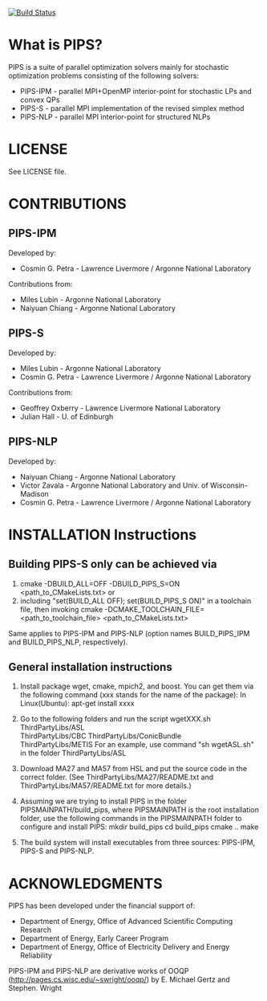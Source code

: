 [![Build Status](https://travis-ci.org/michel2323/PIPS.svg?branch=develop)](https://travis-ci.org/michel2323/PIPS)

# What is PIPS?

PIPS is a suite of parallel optimization solvers mainly for stochastic optimization problems consisting of the following solvers:
 * PIPS-IPM - parallel MPI+OpenMP interior-point for stochastic LPs and convex QPs
 * PIPS-S   - parallel MPI implementation of the revised simplex method
 * PIPS-NLP - parallel MPI interior-point for structured NLPs

# LICENSE

See LICENSE file.

# CONTRIBUTIONS

## PIPS-IPM

Developed by:
  * Cosmin G. Petra - Lawrence Livermore / Argonne National Laboratory

Contributions from:
  * Miles Lubin - Argonne National Laboratory
  * Naiyuan Chiang - Argonne National Laboratory

## PIPS-S

Developed by: 
  * Miles Lubin - Argonne National Laboratory
  * Cosmin G. Petra - Lawrence Livermore / Argonne National Laboratory

Contributions from:
  * Geoffrey Oxberry - Lawrence Livermore National Laboratory
  * Julian Hall - U. of Edinburgh

## PIPS-NLP 

Developed by:
 * Naiyuan Chiang - Argonne National Laboratory
 * Victor Zavala - Argonne National Laboratory and Univ. of Wisconsin-Madison
 * Cosmin G. Petra - Lawrence Livermore / Argonne National Laboratory	 

# INSTALLATION Instructions

## Building PIPS-S only can be achieved via 
1. cmake -DBUILD_ALL=OFF -DBUILD_PIPS_S=ON <path_to_CMakeLists.txt>
or 
2. including "set(BUILD_ALL OFF); set(BUILD_PIPS_S ON)" in a toolchain file, then 
invoking
cmake -DCMAKE_TOOLCHAIN_FILE=<path_to_toolchain_file> <path_to_CMakeLists.txt>

Same applies to PIPS-IPM and PIPS-NLP (option names BUILD_PIPS_IPM and BUILD_PIPS_NLP, 
respectively).

## General installation instructions
1. Install package wget, cmake, mpich2, and boost.
You can get them via the following command (xxx stands for the name of the package):
In Linux(Ubuntu): apt-get install xxxx

2. Go to the following folders and run the script wgetXXX.sh
ThirdPartyLibs/ASL  
ThirdPartyLibs/CBC 
ThirdPartyLibs/ConicBundle   
ThirdPartyLibs/METIS
For an example, use command "sh wgetASL.sh" in the folder ThirdPartyLibs/ASL  

3. Download MA27 and MA57 from HSL and put the source code in the correct folder. 
(See ThirdPartyLibs/MA27/README.txt and ThirdPartyLibs/MA57/README.txt for more details.)

4. Assuming we are trying to install PIPS in the folder PIPSMAINPATH/build_pips, where 
PIPSMAINPATH is the root installation folder, use the following commands in the PIPSMAINPATH
folder to configure and install PIPS:
mkdir build_pips
cd build_pips
cmake ..
make

5. The build system will install executables from three sources: PIPS-IPM, PIPS-S and PIPS-NLP. 

# ACKNOWLEDGMENTS

PIPS has been developed under the financial support of: 
- Department of Energy, Office of Advanced Scientific Computing Research
- Department of Energy, Early Career Program 
- Department of Energy, Office of Electricity Delivery and Energy Reliability

PIPS-IPM and PIPS-NLP are derivative works of OOQP (http://pages.cs.wisc.edu/~swright/ooqp/) by E. Michael Gertz and Stephen. Wright

